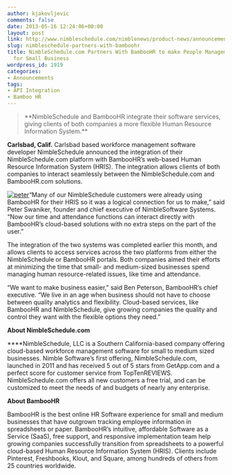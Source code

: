 ```yaml
---
author: kjakovljevic
comments: false
date: 2013-05-16 12:24:06+00:00
layout: post
link: http://www.nimbleschedule.com/nimblenews/product-news/announcements/nimbleschedule-partners-with-bamboohr/
slug: nimbleschedule-partners-with-bamboohr
title: NimbleSchedule.com Partners With BambooHR to make People Management Easier
  for Small Business
wordpress_id: 1919
categories:
- Announcements
tags:
- API Integration
- Bamboo HR
---
```


<blockquote>**NimbleSchedule and BambooHR integrate their software services, giving clients of both companies a more flexible Human Resource Information System.**</blockquote>




**Carlsbad, Calif.** Carlsbad based workforce management software developer NimbleSchedule announced the integration of their NimbleSchedule.com platform with BambooHR’s web-based Human Resource Information System (HRIS). The integration allows clients of both companies to interact seamlessly between the NimbleSchedule.com and BambooHR.com solutions.



[![peter](http://www.nimbleschedule.com/wp-content/uploads/2015/07/peter-150x150.jpg)](http://www.nimbleschedule.com/wp-content/uploads/2015/07/peter.jpg)“Many of our NimbleSchedule customers were already using BambooHR for their HRIS so it was a logical connection for us to make,” said Peter Swaniker, founder and chief executive of NimbleSoftware Systems. “Now our time and attendance functions can interact directly with BambooHR’s cloud-based solutions with no extra steps on the part of the user.”  

  

  

  

The integration of the two systems was completed earlier this month, and allows clients to access services across the two platforms from either the NimbleSchedule or BambooHR portals. Both companies aimed their efforts at minimizing the time that small- and medium-sized businesses spend managing human resource-related issues, like time and attendance.


“We want to make business easier,” said Ben Peterson, BambooHR’s chief executive. “We live in an age when business should not have to choose between quality analytics and flexibility. Cloud-based services, like BambooHR and NimbleSchedule, give growing companies the quality and control they want with the flexible options they need.” 


**About NimbleSchedule.com**

****NimbleSchedule, LLC is a Southern California-based company offering cloud-based workforce management software for small to medium sized businesses. Nimble Software’s first offering, NimbleSchedule.com, launched in 2011 and has received 5 out of 5 stars from GetApp.com and a perfect score for customer service from TopTenREVIEWS. NimbleSchedule.com offers all new customers a free trial, and can be customized to meet the needs of and budgets of nearly any enterprise.

**About BambooHR**

BambooHR is the best online HR Software experience for small and medium businesses that have outgrown tracking employee information in spreadsheets or paper. BambooHR’s intuitive, affordable Software as a Service (SaaS), free support, and responsive implementation team help growing companies successfully transition from spreadsheets to a powerful cloud-based Human Resource Information System (HRIS). Clients include Pinterest, Freshbooks, Klout, and Square, among hundreds of others from 25 countries worldwide.
